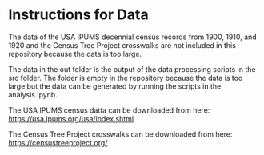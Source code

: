 # Instructions for Data

The data of the USA IPUMS decennial census records from 1900, 1910, and 1920 and the Census Tree Project crosswalks are not included in this repository because the data is too large.

The data in the out folder is the output of the data processing scripts in the src folder. The folder is empty in the repository because the data is too large but the data can be generated by running the scripts in the analysis.ipynb.

The USA IPUMS census datta can be downloaded from here: https://usa.ipums.org/usa/index.shtml

The Census Tree Project crosswalks can be downloaded from here: https://censustreeproject.org/